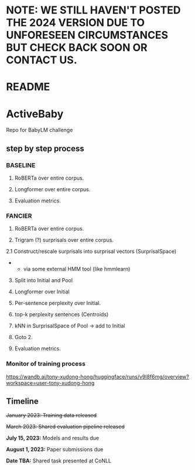
# NOTE: WE STILL HAVEN'T POSTED THE 2024 VERSION DUE TO UNFORESEEN CIRCUMSTANCES BUT CHECK BACK SOON OR CONTACT US. 

# README

# ActiveBaby

Repo for BabyLM challenge

## step by step process

### BASELINE

1. RoBERTa over entire corpus.

2. Longformer over entire corpus.

3. Evaluation metrics.

### FANCIER

1. RoBERTa over entire corpus.

2. Trigram (?) surprisals over entire corpus.

2.1 Construct/rescale surprisals into surprisal vectors (SurprisalSpace)

- - via some external HMM tool (like hmmlearn)

3. Split into Initial and Pool

4. Longformer over Initial

5. Per-sentence perplexity over Initial.

6. top-k perplexity sentences (Centroids)

7. kNN in SurprisalSpace of Pool -> add to Initial

8. Goto 2.

9. Evaluation metrics.


### Monitor of training process
https://wandb.ai/tony-xudong-hong/huggingface/runs/v9l8f6mg/overview?workspace=user-tony-xudong-hong


## Timeline

~~January 2023: Training data released~~

~~March 2023: Shared evaluation pipeline released~~

**July 15, 2023:** Models and results due

**August 1, 2023:** Paper submissions due

**Date TBA:** Shared task presented at CoNLL
